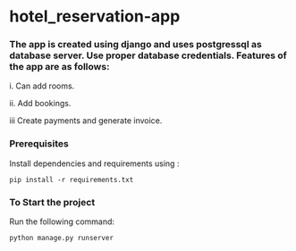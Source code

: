 # hotel_reservation-app

### The app is created using django and uses postgressql as database server. Use proper database credentials. Features of the app are as follows:

i. Can add rooms.

ii. Add bookings.

iii Create payments and generate invoice.


### Prerequisites

Install dependencies and requirements using :

`pip install -r requirements.txt`

### To Start the project

Run the following command:

`python manage.py runserver`
